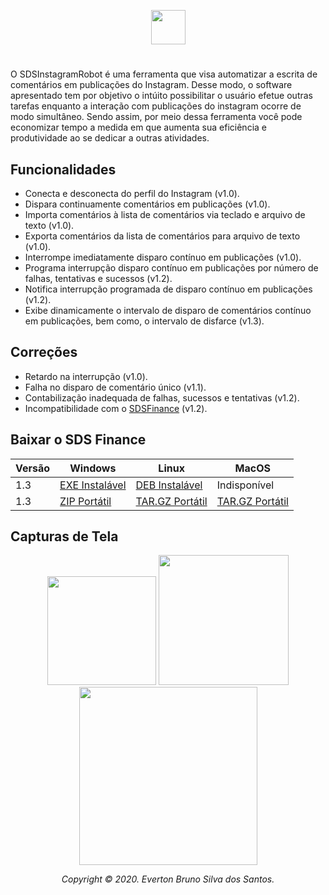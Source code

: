 <p id="simbol" align="center">
	<img src="https://media.giphy.com/media/Gx4xgLYZu3psaOrCLs/giphy.gif" height="55px"/>
	<h1 align="center"> </h1>
</p>

O SDSInstagramRobot é uma ferramenta que visa automatizar a escrita de comentários em publicações do Instagram. Desse modo, o software apresentado tem por objetivo o intúito possibilitar o usuário efetue outras tarefas enquanto a interação com publicações do instagram ocorre de modo simultâneo. Sendo assim, por meio dessa ferramenta você pode economizar tempo a medida em que aumenta sua eficiência e produtividade ao se dedicar a outras atividades.

## Funcionalidades
- Conecta e desconecta do perfil do Instagram (v1.0).
- Dispara continuamente comentários em publicações (v1.0).
- Importa comentários à lista de comentários via teclado e arquivo de texto (v1.0).
- Exporta comentários da lista de comentários para arquivo de texto (v1.0).
- Interrompe imediatamente disparo contínuo em publicações (v1.0).
- Programa interrupção disparo contínuo em publicações por número de falhas, tentativas e sucessos (v1.2).
- Notifica interrupção programada de disparo contínuo em publicações (v1.2).
- Exibe dinamicamente o intervalo de disparo de comentários contínuo em publicações, bem como, o intervalo de disfarce (v1.3).

## Correções
- Retardo na interrupção (v1.0).
- Falha no disparo de comentário único (v1.1).
- Contabilização inadequada de falhas, sucessos e tentativas (v1.2).
- Incompatibilidade com o [SDSFinance][01] (v1.2).

## Baixar o SDS Finance

| Versão | Windows | Linux | MacOS |
| --- | --- | --- | --- |
| 1.3 | [EXE Instalável][100] | [DEB Instalável][200] | Indisponível |
| 1.3 | [ZIP Portátil][101] | [TAR.GZ Portátil][201] | [TAR.GZ Portátil][301] |

## Capturas de Tela

<p id="simbol" align="center">
	<img src="https://media.giphy.com/media/7120mApt6ZTDWglVTw/giphy.gif" height="174px"/>
	<img src="https://i.imgur.com/1Epwvld.png" height="208px"/>
	<img src="https://i.imgur.com/ekYlZQZ.png" height="285px"/>
</p>

[//]: #DownloadFile
[100]: https://github.com/evertonbrunosds/SDSInstagramRobot/releases/download/v1.3/SDSIR-Windows-setup-32and64.exe
[101]: https://github.com/evertonbrunosds/SDSInstagramRobot/releases/download/v1.3/SDSIR-Windows-portable-32and64.zip
[200]: https://github.com/evertonbrunosds/SDSInstagramRobot/releases/download/v1.3/SDSIR-Linux-setup-32and64.deb
[201]: https://github.com/evertonbrunosds/SDSInstagramRobot/releases/download/v1.3/SDSIR-Linux-portable-32and64.tar.gz
[301]: https://github.com/evertonbrunosds/SDSInstagramRobot/releases/download/v1.3/SDSIR-MacOS-portable.tar.gz

[//]: #URL
[01]: https://github.com/evertonbrunosds/SDSFinance

<p align="center"><em> Copyright © 2020. Everton Bruno Silva dos Santos. </em></p>
